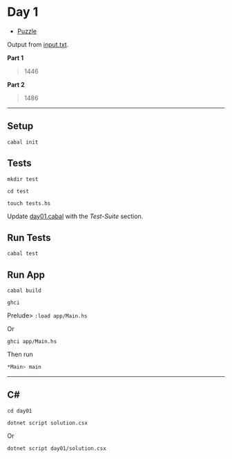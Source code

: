 # Day 1

- [Puzzle](PUZZLE.md)

Output from [input.txt](day01/input.txt).

**Part 1**

> 1446

**Part 2**

> 1486

---

## Setup

`cabal init`

<!-- `cabal install HUnit` -->
<!-- `cabal install split` -->

## Tests

`mkdir test`

`cd test`

`touch tests.hs`

Update [day01.cabal](day01/day01.cabal) with the *Test-Suite* section.

## Run Tests

`cabal test`

## Run App

`cabal build`

`ghci`

Prelude> `:load app/Main.hs`

Or

`ghci app/Main.hs`

Then run

```bash
*Main> main
```

---

## C#

`cd day01`

`dotnet script solution.csx`

Or

`dotnet script day01/solution.csx`
